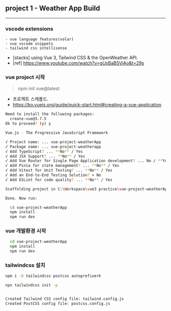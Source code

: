## project 1 - Weather App Build

---

### **vscode extensions**

    - vue language features(volar)
    - vue vscode snippets
    - tailwind css intellisense

- [stacks] using Vue 3, Tailwind CSS & the OpenWeather API.
- [ref] https://www.youtube.com/watch?v=gUsBaB5ViAo&t=29s

### vue project 시작

> npm init vue@latest

- 프로젝트 스캐폴드.
- https://ko.vuejs.org/guide/quick-start.html#creating-a-vue-application

```bash
Need to install the following packages:
  create-vue@3.7.5
Ok to proceed? (y) y

Vue.js - The Progressive JavaScript Framework

√ Project name: ... vue-project-weatherApp
√ Package name: ... vue-project-weatherapp
√ Add TypeScript? ... **No** / Yes
√ Add JSX Support? ... **No** / Yes
√ Add Vue Router for Single Page Application development? ... No / **Yes**
√ Add Pinia for state management? ... **No** / Yes
√ Add Vitest for Unit Testing? ... **No** / Yes
√ Add an End-to-End Testing Solution? » No
√ Add ESLint for code quality? ... **No** / Yes

Scaffolding project in C:\Workspace\vue3 practice\vue-project-weatherApp...

Done. Now run:

  cd vue-project-weatherApp
  npm install
  npm run dev

```

### vue 개발환경 시작

```bash
  cd vue-project-weatherApp
  npm install
  npm run dev
```

### tailwindcss 설치

```bash
npm i -D tailwindcss postcss autoprefixerk
```

```bash
npx tailwindcss init -p


Created Tailwind CSS config file: tailwind.config.js
Created PostCSS config file: postcss.config.js
```
